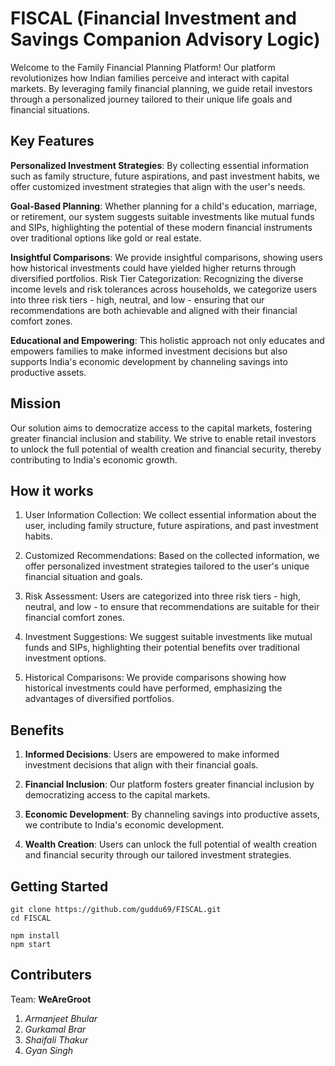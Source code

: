 # FISCAL (Financial Investment and Savings Companion Advisory Logic)

Welcome to the Family Financial Planning Platform! Our platform revolutionizes how Indian families perceive and interact with capital markets. By leveraging family financial planning, we guide retail investors through a personalized journey tailored to their unique life goals and financial situations.

## Key Features

**Personalized Investment Strategies**: By collecting essential information such as family structure, future aspirations, and past investment habits, we offer customized investment strategies that align with the user's needs.

**Goal-Based Planning**: Whether planning for a child's education, marriage, or retirement, our system suggests suitable investments like mutual funds and SIPs, highlighting the potential of these modern financial instruments over traditional options like gold or real estate.

**Insightful Comparisons**: We provide insightful comparisons, showing users how historical investments could have yielded higher returns through diversified portfolios.
Risk Tier Categorization: Recognizing the diverse income levels and risk tolerances across households, we categorize users into three risk tiers - high, neutral, and low - ensuring that our recommendations are both achievable and aligned with their financial comfort zones.

**Educational and Empowering**: This holistic approach not only educates and empowers families to make informed investment decisions but also supports India's economic development by channeling savings into productive assets.

## Mission

Our solution aims to democratize access to the capital markets, fostering greater financial inclusion and stability. We strive to enable retail investors to unlock the full potential of wealth creation and financial security, thereby contributing to India's economic growth.

## How it works

1. User Information Collection: We collect essential information about the user, including family structure, future aspirations, and past investment habits.

2. Customized Recommendations: Based on the collected information, we offer personalized investment strategies tailored to the user's unique financial situation and goals.

3. Risk Assessment: Users are categorized into three risk tiers - high, neutral, and low - to ensure that recommendations are suitable for their financial comfort zones.

4. Investment Suggestions: We suggest suitable investments like mutual funds and SIPs, highlighting their potential benefits over traditional investment options.

5. Historical Comparisons: We provide comparisons showing how historical investments could have performed, emphasizing the advantages of diversified portfolios.

## Benefits

1. **Informed Decisions**: Users are empowered to make informed investment decisions that align with their financial goals.

2. **Financial Inclusion**: Our platform fosters greater financial inclusion by democratizing access to the capital markets.

3. **Economic Development**: By channeling savings into productive assets, we contribute to India's economic development.

4. **Wealth Creation**: Users can unlock the full potential of wealth creation and financial security through our tailored investment strategies.

## Getting Started

```
git clone https://github.com/guddu69/FISCAL.git
cd FISCAL
```

```
npm install
npm start
```

## Contributers

Team: **WeAreGroot**

1. *Armanjeet Bhular*
2. *Gurkamal Brar*
3. *Shaifali Thakur*
4. *Gyan Singh*
